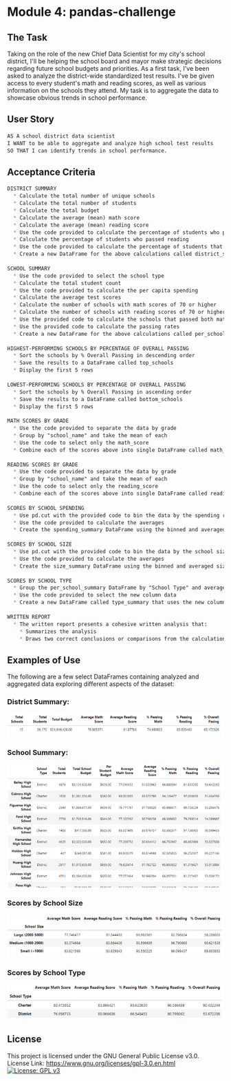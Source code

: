 # Module 4: pandas-challenge

## The Task
Taking on the role of the new Chief Data Scientist for my city's school district, I'll be helping the school board and mayor make strategic decisions regarding future school budgets and priorities.
As a first task, I've been asked to analyze the district-wide standardized test results. I've be given access to every student's math and reading scores, as well as various information on the schools they attend. My task is to aggregate the data to showcase obvious trends in school performance.

## User Story
```md
AS A school district data scientist
I WANT to be able to aggregate and analyze high school test results
SO THAT I can identify trends in school performance.
```

## Acceptance Criteria
```md
DISTRICT SUMMARY
  * Calculate the total number of unique schools
  * Calculate the total number of students 
  * Calculate the total budget 
  * Calculate the average (mean) math score 
  * Calculate the average (mean) reading score 
  * Use the code provided to calculate the percentage of students who passed math
  * Calculate the percentage of students who passed reading
  * Use the code provided to calculate the percentage of students that passed both math and reading
  * Create a new DataFrame for the above calculations called district_summary 

SCHOOL SUMMARY
  * Use the code provided to select the school type
  * Calculate the total student count
  * Use the code provided to calculate the per capita spending
  * Calculate the average test scores
  * Calculate the number of schools with math scores of 70 or higher
  * Calculate the number of schools with reading scores of 70 or higher
  * Use the provided code to calculate the schools that passed both math and reading with scores of 70 or higher
  * Use the provided code to calculate the passing rates 
  * Create a new DataFrame for the above calculations called per_school_summary 

HIGHEST-PERFORMING SCHOOLS BY PERCENTAGE OF OVERALL PASSING 
  * Sort the schools by % Overall Passing in descending order 
  * Save the results to a DataFrame called top_schools 
  * Display the first 5 rows 

LOWEST-PERFORMING SCHOOLS BY PERCENTAGE OF OVERALL PASSING 
  * Sort the schools by % Overall Passing in ascending order 
  * Save the results to a DataFrame called bottom_schools 
  * Display the first 5 rows 

MATH SCORES BY GRADE
  * Use the code provided to separate the data by grade 
  * Group by "school_name" and take the mean of each 
  * Use the code to select only the math_score 
  * Combine each of the scores above into single DataFrame called math_scores_by_grade 

READING SCORES BY GRADE 
  * Use the code provided to separate the data by grade 
  * Group by "school_name" and take the mean of each 
  * Use the code to select only the reading_score 
  * Combine each of the scores above into single DataFrame called reading_scores_by_grade 

SCORES BY SCHOOL SPENDING 
  * Use pd.cut with the provided code to bin the data by the spending ranges 
  * Use the code provided to calculate the averages 
  * Create the spending_summary DataFrame using the binned and averaged spending data 

SCORES BY SCHOOL SIZE 
  * Use pd.cut with the provided code to bin the data by the school sizes 
  * Use the code provided to calculate the averages 
  * Create the size_summary DataFrame using the binned and averaged size data 

SCORES BY SCHOOL TYPE 
  * Group the per_school_summary DataFrame by "School Type" and average the results 
  * Use the code provided to select the new column data 
  * Create a new DataFrame called type_summary that uses the new column data 

WRITTEN REPORT 
  * The written report presents a cohesive written analysis that:
    * Summarizes the analysis
    * Draws two correct conclusions or comparisons from the calculations
```

## Examples of Use
The following are a few select DataFrames containing analyzed and aggregated data exploring different aspects of the dataset:

### District Summary:
![A DataFrame summarizing the dataset from the school district as a whole.](./Resources/district-summary.png)

### School Summary:
![A DataFrame summarizing key statistics for each school in the district.](./Resources/school-summary.png)

### Scores by School Size
![A DataFrame summarizing key statistics by aggregated school population.](./Resources/scores-by-size.png)

### Scores by School Type
![A DataFrame summarizing key statistics by aggregated school type.](./Resources/scores-by-type.png)

## License
This project is licensed under the GNU General Public License v3.0.  
License Link:
https://www.gnu.org/licenses/gpl-3.0.en.html   
[![License: GPL v3](https://img.shields.io/badge/License-GPLv3-blue.svg)](https://www.gnu.org/licenses/gpl-3.0)
